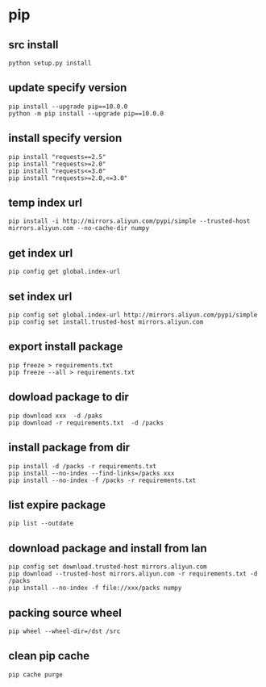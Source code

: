 # pip

## src install
```
python setup.py install
```

## update specify version
```
pip install --upgrade pip==10.0.0
python -m pip install --upgrade pip==10.0.0
```

## install specify version
```
pip install "requests==2.5" 
pip install "requests>=2.0" 
pip install "requests<=3.0"
pip install "requests>=2.0,<=3.0"
```

## temp index url
```
pip install -i http://mirrors.aliyun.com/pypi/simple --trusted-host mirrors.aliyun.com --no-cache-dir numpy
```

## get index url
```
pip config get global.index-url
```

## set index url
```
pip config set global.index-url http://mirrors.aliyun.com/pypi/simple
pip config set install.trusted-host mirrors.aliyun.com
```

## export install package
```
pip freeze > requirements.txt
pip freeze --all > requirements.txt
```

## dowload package to dir
```
pip download xxx  -d /paks
pip download -r requirements.txt  -d /packs
```

## install package from dir
```
pip install -d /packs -r requirements.txt
pip install --no-index --find-links=/packs xxx
pip install --no-index -f /packs -r requirements.txt
```

## list expire package
```
pip list --outdate
```

## download package and install from lan
```
pip config set download.trusted-host mirrors.aliyun.com
pip download --trusted-host mirrors.aliyun.com -r requirements.txt -d /packs
pip install --no-index -f file://xxx/packs numpy
```

## packing source wheel
```
pip wheel --wheel-dir=/dst /src
```

## clean pip cache
```
pip cache purge
```